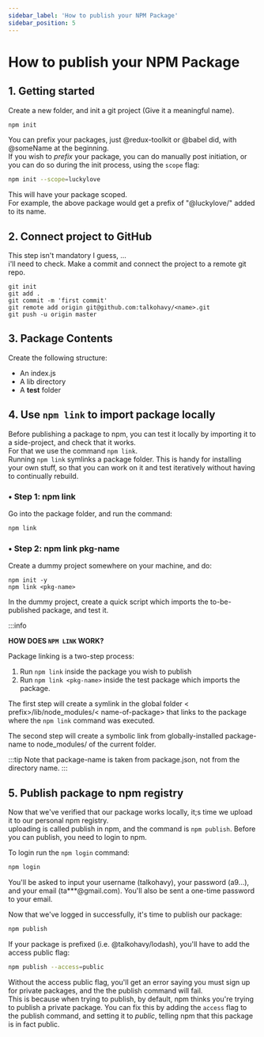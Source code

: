 ```yaml
---
sidebar_label: 'How to publish your NPM Package'
sidebar_position: 5
---
```


# How to publish your NPM Package

## 1. Getting started

Create a new folder, and init a git project (Give it a meaningful name).

```bash
npm init
```

You can prefix your packages, just @redux-toolkit or @babel did, with @someName at the beginning.  
If you wish to *prefix* your package, you can do manually post initiation, or you can do so during the init process, using the `scope` flag:

```bash
npm init --scope=luckylove
```

This will have your package scoped.  
For example, the above package would get a prefix of "@luckylove/" added to its name.


## 2. Connect project to GitHub

This step isn't mandatory I guess, ...  
i'll need to check.
Make a commit and connect the project to a remote git repo.

```
git init
git add .
git commit -m 'first commit'
git remote add origin git@github.com:talkohavy/<name>.git
git push -u origin master
```

## 3. Package Contents

Create the following structure:
- An index.js
- A lib directory
- A __test__ folder


## 4. Use `npm link` to import package locally

Before publishing a package to npm, you can test it locally by importing it to a side-project, and check that it works.  
For that we use the command `npm link`.  
Running `npm link` symlinks a package folder. This is handy for installing your own stuff, so that you can work on it and test iteratively without having to continually rebuild.

### • Step 1: npm link

Go into the package folder, and run the command:

```bash
npm link
```

### • Step 2: npm link pkg-name

Create a dummy project somewhere on your machine, and do:

```
npm init -y
npm link <pkg-name>
```

In the dummy project, create a quick script which imports the to-be-published package, and test it.

:::info

**HOW DOES `NPM LINK` WORK?**

Package linking is a two-step process:
1. Run `npm link` inside the package you wish to publish
2. Run `npm link <pkg-name>` inside the test package which imports the package.

The first step will create a symlink in the global folder < prefix>/lib/node_modules/< name-of-package> that links to the package where the `npm link` command was executed.

The second step will create a symbolic link from globally-installed package-name to node_modules/ of the current folder.

:::tip
Note that package-name is taken from package.json, not from the directory name.
:::


## 5. Publish package to npm registry

Now that we've verified that our package works locally, it;s time we upload it to our personal npm registry.  
uploading is called publish in npm, and the command is `npm publish`.
Before you can publish, you need to login to npm.

To login run the `npm login` command:

```bash
npm login
```

You'll be asked to input your username (talkohavy), your password (a9...), and your email (ta***@gmail.com). You'll also be sent a one-time password to your email.

Now that we've logged in successfully, it's time to publish our package:

```bash
npm publish
```

If your package is prefixed (i.e. @talkohavy/lodash), you'll have to add the access public flag:

```bash
npm publish --access=public
```

Without the access public flag, you'll get an error saying you must sign up for private packages, and the the publish command will fail.  
This is because when trying to publish, by default, npm thinks you're trying to publish a private package. You can fix this by adding the `access` flag to the publish command, and setting it to *public*, telling npm that this package is in fact public.
